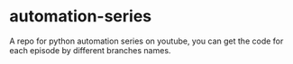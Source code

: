 # automation-series
A repo for python automation series on youtube, you can get the code for each episode by different branches names.
